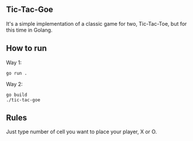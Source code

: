 Tic-Tac-Goe
---------------
It's a simple implementation of a classic game for two, Tic-Tac-Toe, but for this time in Golang.

How to run
------------
Way 1:     
```
go run .       
```    
Way 2:     
```
go build              
./tic-tac-goe      
```    

Rules
-----------
Just type number of cell you want to place your player, X or O.
